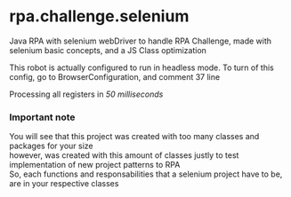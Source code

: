 # rpa.challenge.selenium
Java RPA with selenium webDriver to handle RPA Challenge, made with selenium basic concepts, and a JS Class optimization 

This robot is actually configured to run in headless mode.
To turn of this config, go to BrowserConfiguration, and comment 37 line

Processing all registers in *50 milliseconds*

### Important note
You will see that this project was created with too many classes and packages for your size
<br/>however, was created with this amount of classes justly to test implementation of new project patterns to RPA
<br/>So, each functions and responsabilities that a selenium project have to be, are in your respective classes